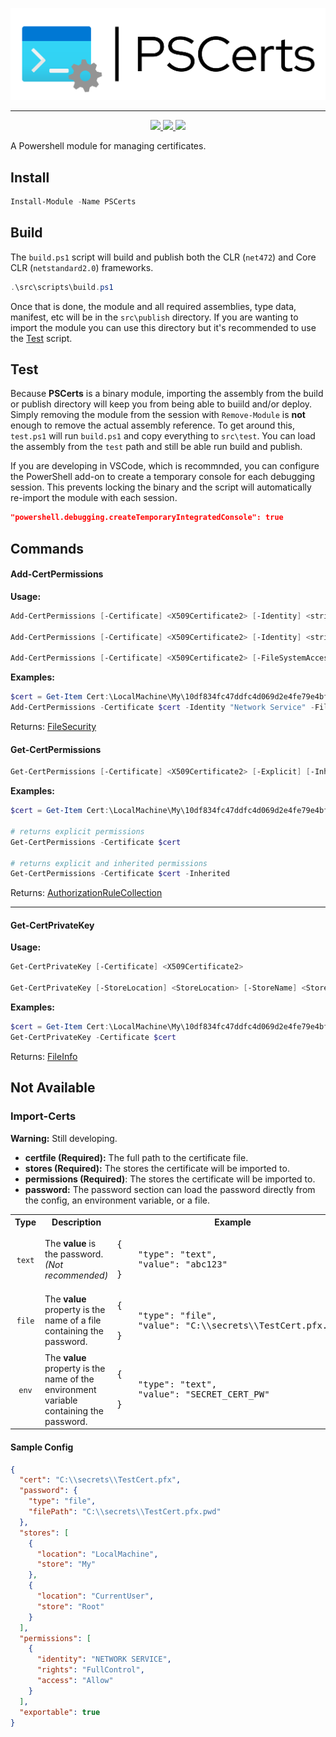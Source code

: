 ﻿<p align="center">
  <img src="images/PSCerts_header.png" />
</p>

<hr>

<p align="center">
  <a href="https://www.powershellgallery.com/packages/PSCerts">
    <img src="https://img.shields.io/powershellgallery/p/PSCerts?color=blueviolet&label=PSCerts&logo=powershell&style=for-the-badge"/>
  </a>
  <a href="https://www.powershellgallery.com/packages/PSCerts">
    <img src="https://img.shields.io/powershellgallery/v/PSCerts?color=blue&logo=nuget&style=for-the-badge"/>
  </a>
  <a href="https://www.powershellgallery.com/api/v2/package/PSCerts/0.0.3">
    <img src="https://img.shields.io/powershellgallery/dt/PSCerts?style=for-the-badge&color=blue"/>
  </a>
</p>

A Powershell module for managing certificates.

## Install

```powershell
Install-Module -Name PSCerts
```

## Build

The `build.ps1` script will build and publish both the CLR (`net472`) and Core CLR (`netstandard2.0`) frameworks.

```powershell
.\src\scripts\build.ps1
```

Once that is done, the module and all required assemblies, type data, manifest, etc will be in the `src\publish` directory. If you are wanting to import the module you can use this directory but it's recommended to use the [Test](#Test) script.

## Test

Because **PSCerts** is a binary module, importing the assembly from the build or publish directory will keep you from being able to buiild and/or deploy. Simply removing the module from the session with `Remove-Module` is **not** enough to remove the actual assembly reference. To get around this, `test.ps1` will run `build.ps1` and copy everything to `src\test`. You can load the assembly from the `test` path and still be able run build and publish.

If you are developing in VSCode, which is recommnded, you can configure the PowerShell add-on to create a temporary console for each debugging session. This prevents locking the binary and the script will automatically re-import the module with each session.

```json
"powershell.debugging.createTemporaryIntegratedConsole": true
```

## Commands

#### Add-CertPermissions

**Usage:**

```powershell
Add-CertPermissions [-Certificate] <X509Certificate2> [-Identity] <string> [-FileSystemRights] <FileSystemRights> [-AccessType] <AccessControlType>

Add-CertPermissions [-Certificate] <X509Certificate2> [-Identity] <string> [-FileSystemRights] <FileSystemRights> [-Deny]

Add-CertPermissions [-Certificate] <X509Certificate2> [-FileSystemAccessRule] <FileSystemAccessRule>
```

**Examples:**

```powershell
$cert = Get-Item Cert:\LocalMachine\My\10df834fc47ddfc4d069d2e4fe79e4bf1d6d4dae
Add-CertPermissions -Certificate $cert -Identity "Network Service" -FileSystemRights FullControl -AccessType Allow
```

Returns: [FileSecurity](https://learn.microsoft.com/en-us/dotnet/api/system.security.accesscontrol.filesecurity?view=net-7.0)

#### Get-CertPermissions

```powershell
Get-CertPermissions [-Certificate] <X509Certificate2> [-Explicit] [-Inherited]
```

**Examples:**

```powershell
$cert = Get-Item Cert:\LocalMachine\My\10df834fc47ddfc4d069d2e4fe79e4bf1d6d4dae

# returns explicit permissions
Get-CertPermissions -Certificate $cert

# returns explicit and inherited permissions
Get-CertPermissions -Certificate $cert -Inherited
```

Returns: [AuthorizationRuleCollection](https://learn.microsoft.com/en-us/dotnet/api/system.security.accesscontrol.authorizationrulecollection?view=net-7.0)

---

#### Get-CertPrivateKey

**Usage:**

```powershell
Get-CertPrivateKey [-Certificate] <X509Certificate2>

Get-CertPrivateKey [-StoreLocation] <StoreLocation> [-StoreName] <StoreName> [-Key] <string> [-FindType] <X509FindType>
```

**Examples:**

```powershell
$cert = Get-Item Cert:\LocalMachine\My\10df834fc47ddfc4d069d2e4fe79e4bf1d6d4dae
Get-CertPrivateKey -Certificate $cert
```

Returns: [FileInfo](https://learn.microsoft.com/en-us/dotnet/api/system.io.fileinfo?view=net-7.0)

## Not Available

### Import-Certs

**Warning:** Still developing.

- **certfile (Required):** The full path to the certificate file.
- **stores (Required):** The stores the certificate will be imported to.
- **permissions (Required)**: The stores the certificate will be imported to.
- **password:** The password section can load the password directly from the config, an environment variable, or a file.

<table>
  <tr>
    <th>Type</th>
    <th>Description</th>
    <th>Example</th>
  </tr>
  <tr>
    <td align="center"><code>text</code></td>
    <td>
      The <strong>value</strong> is the password. <i>(Not recommended)</i>
    </td>
    <td>
      <pre>{
    "type": "text",
    "value": "abc123"
}</pre>
    </td>
  </tr>
  <tr>
    <td align="center"><code>file</code></td>
    <td>
      The <strong>value</strong> property is the name of a file containing the password.
    </td>
    <td>
      <pre>{
    "type": "file",
    "value": "C:\\secrets\\TestCert.pfx.pwd"
}</pre>
    </td>
  </tr>
  <tr>
    <td align="center"><code>env</code></td>
    <td>
      The <strong>value</strong> property is the name of the environment variable containing the password.</i>
    </td>
    <td>
      <pre>{
    "type": "text",
    "value": "SECRET_CERT_PW"
}</pre>
    </td>
  </tr>
</table>

#### Sample Config

```json
{
  "cert": "C:\\secrets\\TestCert.pfx",
  "password": {
    "type": "file",
    "filePath": "C:\\secrets\\TestCert.pfx.pwd"
  },
  "stores": [
    {
      "location": "LocalMachine",
      "store": "My"
    },
    {
      "location": "CurrentUser",
      "store": "Root"
    }
  ],
  "permissions": [
    {
      "identity": "NETWORK SERVICE",
      "rights": "FullControl",
      "access": "Allow"
    }
  ],
  "exportable": true
}
```